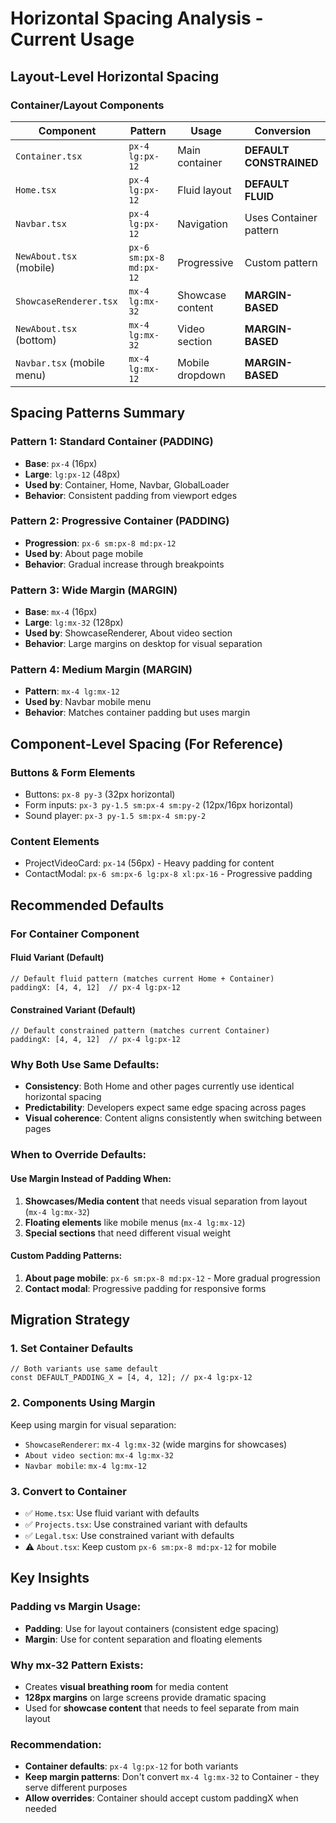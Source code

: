 # Horizontal Spacing Analysis - Current Usage

## Layout-Level Horizontal Spacing

### Container/Layout Components
| Component | Pattern | Usage | Conversion |
|-----------|---------|-------|------------|
| `Container.tsx` | `px-4 lg:px-12` | Main container | **DEFAULT CONSTRAINED** |
| `Home.tsx` | `px-4 lg:px-12` | Fluid layout | **DEFAULT FLUID** |
| `Navbar.tsx` | `px-4 lg:px-12` | Navigation | Uses Container pattern |
| `NewAbout.tsx` (mobile) | `px-6 sm:px-8 md:px-12` | Progressive | Custom pattern |
| `ShowcaseRenderer.tsx` | `mx-4 lg:mx-32` | Showcase content | **MARGIN-BASED** |
| `NewAbout.tsx` (bottom) | `mx-4 lg:mx-32` | Video section | **MARGIN-BASED** |
| `Navbar.tsx` (mobile menu) | `mx-4 lg:mx-12` | Mobile dropdown | **MARGIN-BASED** |

## Spacing Patterns Summary

### **Pattern 1: Standard Container (PADDING)**
- **Base**: `px-4` (16px)
- **Large**: `lg:px-12` (48px)
- **Used by**: Container, Home, Navbar, GlobalLoader
- **Behavior**: Consistent padding from viewport edges

### **Pattern 2: Progressive Container (PADDING)**
- **Progression**: `px-6 sm:px-8 md:px-12`
- **Used by**: About page mobile
- **Behavior**: Gradual increase through breakpoints

### **Pattern 3: Wide Margin (MARGIN)**
- **Base**: `mx-4` (16px)
- **Large**: `lg:mx-32` (128px)
- **Used by**: ShowcaseRenderer, About video section
- **Behavior**: Large margins on desktop for visual separation

### **Pattern 4: Medium Margin (MARGIN)**
- **Pattern**: `mx-4 lg:mx-12`
- **Used by**: Navbar mobile menu
- **Behavior**: Matches container padding but uses margin

## Component-Level Spacing (For Reference)

### Buttons & Form Elements
- Buttons: `px-8 py-3` (32px horizontal)
- Form inputs: `px-3 py-1.5 sm:px-4 sm:py-2` (12px/16px horizontal)
- Sound player: `px-3 py-1.5 sm:px-4 sm:py-2`

### Content Elements
- ProjectVideoCard: `px-14` (56px) - Heavy padding for content
- ContactModal: `px-6 sm:px-6 lg:px-8 xl:px-16` - Progressive padding

## Recommended Defaults

### For Container Component

#### **Fluid Variant (Default)**
```tsx
// Default fluid pattern (matches current Home + Container)
paddingX: [4, 4, 12]  // px-4 lg:px-12
```

#### **Constrained Variant (Default)**
```tsx
// Default constrained pattern (matches current Container)
paddingX: [4, 4, 12]  // px-4 lg:px-12
```

### **Why Both Use Same Defaults:**
- **Consistency**: Both Home and other pages currently use identical horizontal spacing
- **Predictability**: Developers expect same edge spacing across pages
- **Visual coherence**: Content aligns consistently when switching between pages

### **When to Override Defaults:**

#### **Use Margin Instead of Padding When:**
1. **Showcases/Media content** that needs visual separation from layout (`mx-4 lg:mx-32`)
2. **Floating elements** like mobile menus (`mx-4 lg:mx-12`)
3. **Special sections** that need different visual weight

#### **Custom Padding Patterns:**
1. **About page mobile**: `px-6 sm:px-8 md:px-12` - More gradual progression
2. **Contact modal**: Progressive padding for responsive forms

## Migration Strategy

### **1. Set Container Defaults**
```tsx
// Both variants use same default
const DEFAULT_PADDING_X = [4, 4, 12]; // px-4 lg:px-12
```

### **2. Components Using Margin**
Keep using margin for visual separation:
- `ShowcaseRenderer`: `mx-4 lg:mx-32` (wide margins for showcases)
- `About video section`: `mx-4 lg:mx-32`
- `Navbar mobile`: `mx-4 lg:mx-12`

### **3. Convert to Container**
- ✅ `Home.tsx`: Use fluid variant with defaults
- ✅ `Projects.tsx`: Use constrained variant with defaults
- ✅ `Legal.tsx`: Use constrained variant with defaults
- ⚠️ `About.tsx`: Keep custom `px-6 sm:px-8 md:px-12` for mobile

## Key Insights

### **Padding vs Margin Usage:**
- **Padding**: Use for layout containers (consistent edge spacing)
- **Margin**: Use for content separation and floating elements

### **Why mx-32 Pattern Exists:**
- Creates **visual breathing room** for media content
- **128px margins** on large screens provide dramatic spacing
- Used for **showcase content** that needs to feel separate from main layout

### **Recommendation:**
- **Container defaults**: `px-4 lg:px-12` for both variants
- **Keep margin patterns**: Don't convert `mx-4 lg:mx-32` to Container - they serve different purposes
- **Allow overrides**: Container should accept custom paddingX when needed